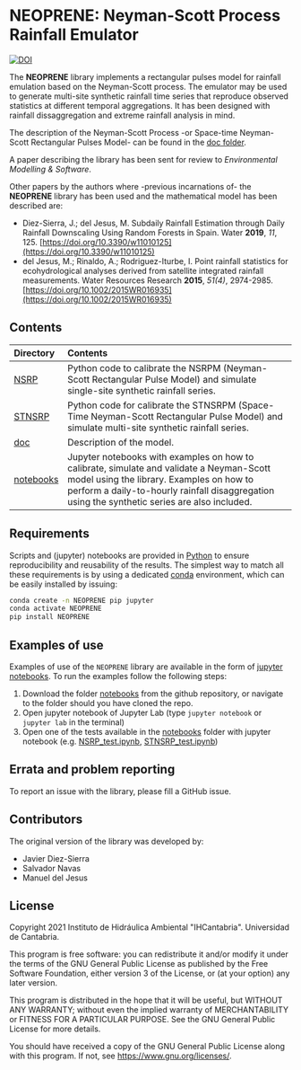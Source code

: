 # NEOPRENE: Neyman-Scott Process Rainfall Emulator

[![DOI](https://zenodo.org/badge/409946207.svg)](https://zenodo.org/badge/latestdoi/409946207)

The **NEOPRENE** library implements a rectangular pulses model for rainfall emulation based on the Neyman-Scott process. The emulator may be used to generate multi-site synthetic rainfall time series that reproduce observed statistics at different temporal aggregations. It has been designed with rainfall dissaggregation and extreme rainfall analysis in mind.

The description of the Neyman-Scott Process -or Space-time Neyman-Scott Rectangular Pulses Model- can be found in the [doc folder](https://github.com/IHCantabria/NEOPRENE/tree/main/doc).

A paper describing the library has been sent for review to _Environmental Modelling & Software_.

Other papers by the authors where -previous incarnations of- the **NEOPRENE** library has been used and the mathematical model has been described are:

+ Diez-Sierra, J.; del Jesus, M. Subdaily Rainfall Estimation through Daily Rainfall Downscaling Using Random Forests in Spain. Water **2019**, _11_, 125. [https://doi.org/10.3390/w11010125](https://doi.org/10.3390/w11010125)
+ del Jesus, M.; Rinaldo, A.; Rodriguez-Iturbe, I. Point rainfall statistics for ecohydrological analyses derived from satellite integrated rainfall measurements. Water Resources Research **2015**, _51(4)_, 2974-2985. [https://doi.org/10.1002/2015WR016935](https://doi.org/10.1002/2015WR016935)

## Contents

| Directory | Contents |
| :-------- | :------- |
|  [NSRP](https://github.com/IHCantabria/NEOPRENE/tree/main/NEOPRENE/NSRP) | Python code to calibrate the NSRPM (Neyman-Scott Rectangular Pulse Model) and simulate single-site synthetic rainfall series.
|  [STNSRP](https://github.com/IHCantabria/NEOPRENE/tree/main/NEOPRENE/STNSRP) | Python code for calibrate the STNSRPM (Space-Time Neyman-Scott Rectangular Pulse Model) and simulate multi-site synthetic rainfall series.
| [doc](https://github.com/IHCantabria/NEOPRENE/tree/main/doc) | Description of the model.
| [notebooks](https://github.com/IHCantabria/NEOPRENE/tree/main/notebooks) |  Jupyter notebooks with examples on how to calibrate, simulate and validate a Neyman-Scott model using the library. Examples on how to perform a daily-to-hourly rainfall disaggregation using the synthetic series are also included.

## Requirements

Scripts and (jupyter) notebooks are provided in [Python](https://www.python.org/) to ensure reproducibility and reusability of the results. The simplest way to match all these requirements is by using a dedicated [conda](https://docs.conda.io) environment, which can be easily installed by issuing:

```sh
conda create -n NEOPRENE pip jupyter
conda activate NEOPRENE
pip install NEOPRENE
```

## Examples of use

Examples of use of the `NEOPRENE` library are available in the form of [jupyter notebooks](https://github.com/IHCantabria/NEOPRENE/tree/main/notebooks). To run the examples follow the following steps:

1. Download the folder [notebooks](https://github.com/IHCantabria/NEOPRENE/tree/main/notebooks) from the github repository, or navigate to the folder should you have cloned the repo.
2. Open jupyter notebook of Jupyter Lab (type `jupyter notebook` or `jupyter lab`  in the terminal)
3. Open one of the tests available in the [notebooks](https://github.com/IHCantabria/NEOPRENE/tree/main/notebooks) folder with jupyter notebook  (e.g. [NSRP_test.ipynb](https://github.com/IHCantabria/NEOPRENE/blob/main/notebooks/NSRP_test.ipynb), [STNSRP_test.ipynb](https://github.com/IHCantabria/NEOPRENE/blob/main/notebooks/STNSRP_test.ipynb))

## Errata and problem reporting

To report an issue with the library, please fill a GitHub issue.

## Contributors

The original version of the library was developed by:

+ Javier Diez-Sierra
+ Salvador Navas
+ Manuel del Jesus

## License

Copyright 2021 Instituto de Hidráulica Ambiental "IHCantabria". Universidad de Cantabria.

This program is free software: you can redistribute it and/or modify
it under the terms of the GNU General Public License as published by
the Free Software Foundation, either version 3 of the License, or
(at your option) any later version.

This program is distributed in the hope that it will be useful,
but WITHOUT ANY WARRANTY; without even the implied warranty of
MERCHANTABILITY or FITNESS FOR A PARTICULAR PURPOSE.  See the
GNU General Public License for more details.

You should have received a copy of the GNU General Public License
along with this program.  If not, see <https://www.gnu.org/licenses/>.
